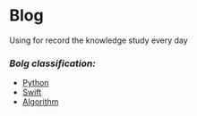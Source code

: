 # Blog
Using for record the knowledge study every day
### *Bolg classification:*
- [Python](https://github.com/xiaohai0520/Blog/projects/1)
- [Swift](https://github.com/xiaohai0520/Blog/projects/1)
- [Algorithm](https://github.com/xiaohai0520/Blog/projects/1)
